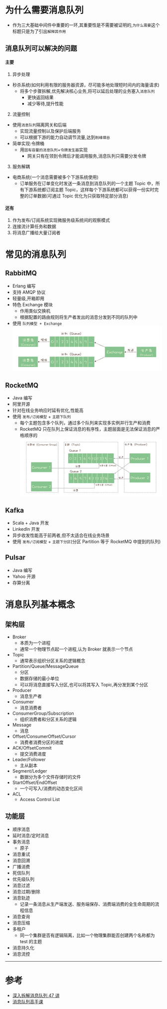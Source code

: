 # 为什么需要消息队列

- 作为三大基础中间件中重要的一环,其重要性是不需要被证明的,`为什么需要`这个标题只是为了引出`解释其作用`

## 消息队列可以解决的问题
#### 主要
1. 异步处理
  - 秒杀系统(如何利用有限的服务器资源，尽可能多地处理短时间内的海量请求)
    - 将多个步骤拆解,优先解决核心业务,将可以延后处理的业务塞入`消息队列`
      - 更快返回结果
      - 减少等待,提升性能
2. 流量控制
  - 使用`消息队列`隔离网关和后端
    - 实现流量控制以及保护后端服务
    - 可以根据下游的能力自动调节流量,达到`削峰填谷`
  - 简单实现:令牌桶
    - 用`固有容量的消息队列`+`令牌发生器`实现
      - 网关只有在领到令牌后才能调用服务,消息队列只需要分发令牌
3. 服务解耦
  - 电商系统(一个消息需要被多个下游系统使用)
    - 订单服务在订单变化时发送一条消息到消息队列的一个主题 Topic 中，所有下游系统都订阅主题 Topic，这样每个下游系统都可以获得一份实时完整的订单数据(可通过 Topic 优化为只获取特定部分消息)

#### 还有
1. 作为发布/订阅系统实现微服务级系统间的观察模式
2. 连接流计算任务和数据
3. 将消息广播给大量订阅者

# 常见的消息队列
## RabbitMQ
- Erlang 编写
- 支持 AMQP 协议
- 轻量级,开箱即用
- 特色 Exchange 模块
  - 作用类似交换机
  - 根据配置的路由规则将生产者发出的消息分发到不同的队列中
- 使用 `队列模型 + Exchange`
![](./assert/rabbit.jpg)

## RocketMQ
- Java 编写
- 阿里开源
- 针对在线业务响应时延有优化,性能高
- 使用 `发布/订阅模型` + `主题下队列`
  - 每个主题包含多个队列，通过多个队列来实现多实例并行生产和消费
  - RocketMQ 只在队列上保证消息的有序性，主题层面是无法保证消息的严格顺序的
![](./assert/rocket.jpg)

## Kafka
- Scala + Java 开发
- LinkedIn 开发
- 异步收发性能高于前两者,但不太适合在线业务场景
- 使用 `发布/订阅模型` + `主题下分区`(分区 Partition 等于 RocketMQ 中提到的队列)

## Pulsar
- Java 编写
- Yahoo 开源
- 存算分离

# 消息队列基本概念
## 架构层
- Broker
  - 本质为一个进程
  - 通常一个物理节点起一个进程,认为 Broker 就表示一个节点
- Topic
  - 通常表示组织分区关系的逻辑概念
- Partition/Queue/MessageQueue
  - 分区
  - 数据存储的最小单位
  - 可以将消息直接写入分区,也可以将其写入 Topic,再分发到某个分区
- Producer
  - 消息生产者
- Consumer
  - 消息消费者
- ConsumerGroup/Subscription
  - 组织消费者和分区关系的逻辑
- Message
  - 消息
- Offset/ConsumerOffset/Cursor
  - 消费者消费分区的进度
- ACK/OffsetCommit
  - 提交消费进度
- Leader/Follower
  - 主从副本
- Segment/Ledger
  - 数据分为多个文件存储时的文件
- StartOffset/EndOffset
  - 一个可写入/消费的动态变化区间
- ACL
  - Access Control List

## 功能层
- 顺序消息
- 延时消息/定时消息
- 事务消息
  - 原子
- 消息重试
- 消息回溯
- 广播消费
- 死信队列
- 优先级队列
- 消息过滤
- 消息过期/删除
- 消息轨迹
  - 记录一条消息从生产端发送、服务端保存、消费端消费的全生命周期的流程信息
- 消息查询
- 消息压缩
- 多租户
  - 同一个集群是否有逻辑隔离，比如一个物理集群能否创建两个名称都为 test 的主题
- 消息持久化
- 消息流控

---

# 参考
- [深入拆解消息队列 47 讲](https://time.geekbang.org/column/intro/100552001?tab=catalog)
- [消息队列高手课](https://time.geekbang.org/column/intro/100032301?tab=catalog)
